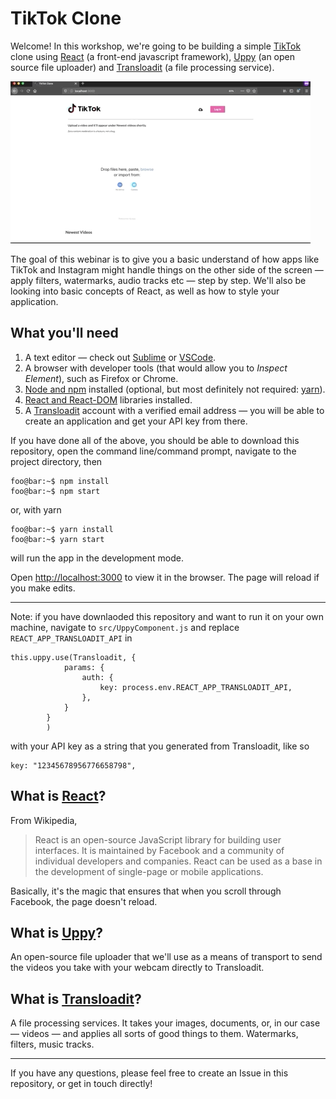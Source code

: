 # TikTok Clone

Welcome! In this workshop, we're going to be building a simple [TikTok](https://tiktok.com) clone using [React](https://reactjs.org/) (a front-end javascript framework), [Uppy](https://uppy.io) (an open source file uploader) and [Transloadit](https://transloadit.com) (a file processing service).

![](tiktok-480.gif)

The goal of this webinar is to give you a basic understand of how apps like TikTok and Instagram might handle things on the other side of the screen — apply filters, watermarks, audio tracks etc — step by step. We'll also be looking into basic concepts of React, as well as how to style your application.

## What you'll need

1. A text editor — check out [Sublime](https://www.sublimetext.com/) or [VSCode](https://code.visualstudio.com/).
2. A browser with developer tools (that would allow you to _Inspect Element_), such as Firefox or Chrome.
3. [Node and npm](https://docs.npmjs.com/downloading-and-installing-node-js-and-npm) installed (optional, but most definitely not required: [yarn](https://classic.yarnpkg.com/en/docs/install/#mac-stable)).
4. [React and React-DOM](https://www.codecademy.com/articles/react-setup-i) libraries installed.
5. A [Transloadit](https://transloadit.com) account with a verified email address — you will be able to create an application and get your API key from there.

If you have done all of the above, you should be able to download this repository, open the command line/command prompt, navigate to the project directory, then

```console
foo@bar:~$ npm install
foo@bar:~$ npm start
```

or, with yarn

```console
foo@bar:~$ yarn install
foo@bar:~$ yarn start
```

will run the app in the development mode.

Open [http://localhost:3000](http://localhost:3000) to view it in the browser. The page will reload if you make edits.

---

Note: if you have downlaoded this repository and want to run it on your own machine, navigate to `src/UppyComponent.js` and replace `REACT_APP_TRANSLOADIT_API` in

```
this.uppy.use(Transloadit, {
			params: {
				auth: {
					key: process.env.REACT_APP_TRANSLOADIT_API,
				},
			}
		}
		)
```

with your API key as a string that you generated from Transloadit, like so

```
key: "12345678956776658798",
```

## What is [React](https://reactjs.org/)?

From Wikipedia,

> React is an open-source JavaScript library for building user interfaces. It is maintained by Facebook and a community of individual developers and companies. React can be used as a base in the development of single-page or mobile applications.

Basically, it's the magic that ensures that when you scroll through Facebook, the page doesn't reload.

## What is [Uppy](https://uppy.io)?

An open-source file uploader that we'll use as a means of transport to send the videos you take with your webcam directly to Transloadit.

## What is [Transloadit](https://transloadit.com)?

A file processing services. It takes your images, documents, or, in our case — videos — and applies all sorts of good things to them. Watermarks, filters, music tracks.

---

If you have any questions, please feel free to create an Issue in this repository, or get in touch directly!

